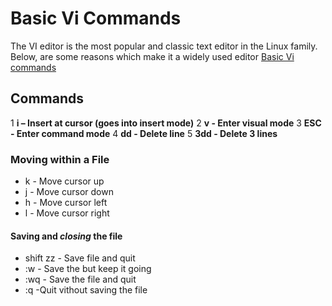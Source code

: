 # Basic Vi Commands
The VI editor is the most popular and classic text editor in the Linux family. Below, are some reasons which make it a widely used editor
[Basic Vi commands](https://www.guru99.com/the-vi-editor.html)

## Commands
1 **i – Insert at cursor (goes into insert mode)**
2 **v - Enter visual mode**
3 **ESC - Enter command mode**
4 **dd - Delete line**
5 **3dd - Delete 3 lines**
### Moving within a File
- k - Move cursor up
- j - Move cursor down 
- h - Move cursor left
- l - Move cursor right
#### Saving and *closing* the file
* shift zz - Save file and quit
* :w - Save the but keep it going
* :wq - Save the file and quit
* :q -Quit vithout saving the file 
